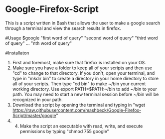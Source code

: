 # Google-Firefox-Script
This is a script written in Bash that allows the user to make a google search through a terminal and view the search results in firefox.

#Usage
$google "first word of query" "second word of query" "third word of query" ... "nth word of query"

#Installaton
1. First and foremost, make sure that firefox is installed on your OS. 
2. Make sure you have a folder to keep all of your scripts and then use "cd" to change to that directory. If you don't, open your terminal, and type in "mkdir bin" to create a directory in your home directory to store all of your scripts. Then type "cd bin" to make ~/bin your current working directory. Use export PATH=$PATH:~/bin to add ~/bin to your path. You may need to start a new terminal session before ~/bin will be recognized in your path.
3. Download the script by opening the terminal and typing in "wget https://raw.githubusercontent.com/mashbeck/Google-Firefox-Script/master/google"
4. 4. Make the script an executable with read, write, and execute permissions by typing "chmod 755 google"

